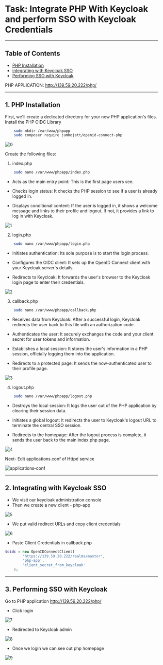 # Task: Integrate PHP With Keycloak and perform SSO with Keycloak Credentials
---
## Table of Contents
- [PHP Installation](#1-php-installation)
- [Integrating with Keycloak SSO](#2-integrating-with-keycloak-sso)
- [Performing SSO with Keycloak](#3-performing-sso-with-keycloak)

PHP APPLICATION: http://139.59.20.222/php/ 

---
## 1. PHP Installation
First, we'll create a dedicated directory for your new PHP application's files.
Install the PHP OIDC Library
```bash
    sudo mkdir /var/www/phpapp
    sudo composer require jumbojett/openid-connect-php
```

![0](./images/5/0.png)

Create the following files:

1. index.php

```bash
    sudo nano /var/www/phpapp/index.php
```

- Acts as the main entry point: This is the first page users see.

- Checks login status: It checks the PHP session to see if a user is already logged in.

- Displays conditional content: If the user is logged in, it shows a welcome message and links to their profile and logout. If not, it provides a link to log in with Keycloak.

![1](./images/5/1.png)

2. login.php

```bash
    sudo nano /var/www/phpapp/login.php
```

- Initiates authentication: Its sole purpose is to start the login process.

- Configures the OIDC client: It sets up the OpenID Connect client with your Keycloak server's details.

- Redirects to Keycloak: It forwards the user's browser to the Keycloak login page to enter their credentials.
  

![2](./images/5/2.png)

3. callback.php

```bash
    sudo nano /var/www/phpapp/callback.php
```

- Receives data from Keycloak: After a successful login, Keycloak redirects the user back to this file with an authorization code.

- Authenticates the user: It securely exchanges the code and your client secret for user tokens and information.

- Establishes a local session: It stores the user's information in a PHP session, officially logging them into the application.

- Redirects to a protected page: It sends the now-authenticated user to their profile page.

![3](./images/5/3.png)

4. logout.php

```bash
    sudo nano /var/www/phpapp/logout.php
```

- Destroys the local session: It logs the user out of the PHP application by clearing their session data.

- Initiates a global logout: It redirects the user to Keycloak's logout URL to terminate the central SSO session.

- Redirects to the homepage: After the logout process is complete, it sends the user back to the main index.php page.  

![4](./images/5/4.png)

Next- Edit applications.conf of Httpd service

![applications-conf](./images/4/applications-conf.png)

---

## 2. Integrating with Keycloak SSO

- We visit our keycloak administration console
- Then we create a new client - php-app

![5](./images/5/5.png)


- We put valid redirect URLs and copy client credentials

![6](./images/5/6.png)

- Paste Client Credentials in callback.php

```php
$oidc = new OpenIDConnectClient(
        'https://139.59.20.222/realms/master',
        'php-app',
        'client_secret_from_keycloak' 
    );
```
---

## 3. Performing SSO with Keycloak

Go to PHP application http://139.59.20.222/php/

- Click login

![7](./images/5/7.png)

- Redirected to Keycloak admin

![8](./images/5/8.png)

- Once we login we can see out php homepage

![9](./images/5/9.png)
